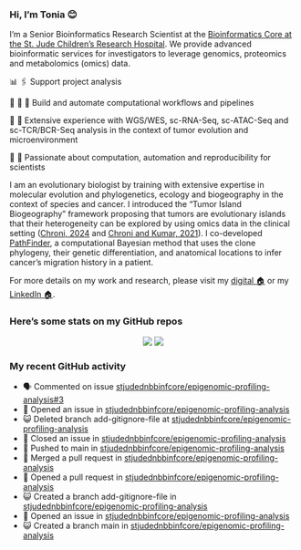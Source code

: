 
### Hi, I’m Tonia 😊

I’m a Senior Bioinformatics Research Scientist at the [Bioinformatics
Core at the St. Jude Children’s Research
Hospital](https://www.stjude.org/research/departments/developmental-neurobiology/shared-resources/bioinformatic-core.html).
We provide advanced bioinformatic services for investigators to leverage
genomics, proteomics and metabolomics (omics) data.

📊 🖇️ Support project analysis

:rocket: :construction: :construction_worker: Build and automate
computational workflows and pipelines

🧬 💪 Extensive experience with WGS/WES, sc-RNA-Seq, sc-ATAC-Seq and
sc-TCR/BCR-Seq analysis in the context of tumor evolution and
microenvironment

:bug: :construction_worker: Passionate about computation, automation and
reproducibility for scientists

I am an evolutionary biologist by training with extensive expertise in
molecular evolution and phylogenetics, ecology and biogeography in the
context of species and cancer. I introduced the “Tumor Island
Biogeography” framework proposing that tumors are evolutionary islands
that their heterogeneity can be explored by using omics data in the
clinical setting ([Chroni,
2024](https://www.taylorfrancis.com/chapters/edit/10.1201/9781003307921-10/tumor-island-biogeography-antonia-chroni)
and [Chroni and Kumar, 2021](https://doi.org/10.1093/gbe/evab276)). I
co-developed [PathFinder](https://github.com/SayakaMiura/PathFinder), a
computational Bayesian method that uses the clone phylogeny, their
genetic differentiation, and anatomical locations to infer cancer’s
migration history in a patient.

For more details on my work and research, please visit my [digital
🏠](https://antoniachroni.github.io/) or my [LinkedIn
🏠](https://www.linkedin.com/in/antonia-chroni-ba1a8514b/).

### Here’s some stats on my GitHub repos

<p align="center">
<img src="https://github-readme-stats.vercel.app/api?username=AntoniaChroni&show_icons=true&theme=dracula">
<img src="https://github-readme-stats.vercel.app/api/top-langs/?username=AntoniaChroni&show=html,css,jupyter%20notebook&layout=compact">
</p>

### My recent GitHub activity

- 🗣 Commented on issue
  [stjudednbbinfcore/epigenomic-profiling-analysis#3](https://github.com/stjudednbbinfcore/epigenomic-profiling-analysis#3)
- 🤔 Opened an issue in
  [stjudednbbinfcore/epigenomic-profiling-analysis](https://github.com/stjudednbbinfcore/epigenomic-profiling-analysis)
- 😺 Deleted branch add-gitignore-file at
  [stjudednbbinfcore/epigenomic-profiling-analysis](https://github.com/stjudednbbinfcore/epigenomic-profiling-analysis)
- 🎊 Closed an issue in
  [stjudednbbinfcore/epigenomic-profiling-analysis](https://github.com/stjudednbbinfcore/epigenomic-profiling-analysis)
- 📨 Pushed to main in
  [stjudednbbinfcore/epigenomic-profiling-analysis](https://github.com/stjudednbbinfcore/epigenomic-profiling-analysis)
- 🎉 Merged a pull request in
  [stjudednbbinfcore/epigenomic-profiling-analysis](https://github.com/stjudednbbinfcore/epigenomic-profiling-analysis)
- 🤔 Opened a pull request in
  [stjudednbbinfcore/epigenomic-profiling-analysis](https://github.com/stjudednbbinfcore/epigenomic-profiling-analysis)
- 😺 Created a branch add-gitignore-file in
  [stjudednbbinfcore/epigenomic-profiling-analysis](https://github.com/stjudednbbinfcore/epigenomic-profiling-analysis)
- 🤔 Opened an issue in
  [stjudednbbinfcore/epigenomic-profiling-analysis](https://github.com/stjudednbbinfcore/epigenomic-profiling-analysis)
- 😺 Created a branch main in
  [stjudednbbinfcore/epigenomic-profiling-analysis](https://github.com/stjudednbbinfcore/epigenomic-profiling-analysis)
